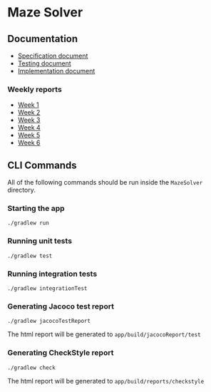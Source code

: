 # Maze Solver

## Documentation
- [Specification document](https://github.com/tommivk/maze-solver/blob/main/documentation/specification.md)
- [Testing document](https://github.com/tommivk/maze-solver/blob/main/documentation/testing.md)
- [Implementation document](https://github.com/tommivk/maze-solver/blob/main/documentation/implementation_document.md)

### Weekly reports
- [Week 1](https://github.com/tommivk/maze-solver/blob/main/documentation/weekly_report_1.md)
- [Week 2](https://github.com/tommivk/maze-solver/blob/main/documentation/weekly_report_2.md)
- [Week 3](https://github.com/tommivk/maze-solver/blob/main/documentation/weekly_report_3.md)
- [Week 4](https://github.com/tommivk/maze-solver/blob/main/documentation/weekly_report_4.md)
- [Week 5](https://github.com/tommivk/maze-solver/blob/main/documentation/weekly_report_5.md)
- [Week 6](https://github.com/tommivk/maze-solver/blob/main/documentation/weekly_report_6.md)

## CLI Commands
All of the following commands should be run inside the `MazeSolver` directory.

### Starting the app
```
./gradlew run
```

### Running unit tests
```
./gradlew test
```

### Running integration tests
```
./gradlew integrationTest
```

### Generating Jacoco test report
```
./gradlew jacocoTestReport
```

The html report will be generated to `app/build/jacocoReport/test`

### Generating CheckStyle report
```
./gradlew check
```

The html report will be generated to `app/build/reports/checkstyle`
